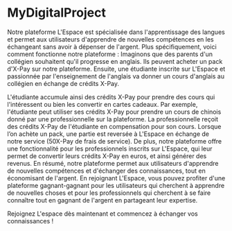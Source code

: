 # MyDigitalProject

Notre plateforme L'Espace est spécialisée dans l'apprentissage des langues et permet aux utilisateurs d'apprendre de nouvelles compétences en les échangeant sans avoir à dépenser de l'argent. Plus spécifiquement, voici comment fonctionne notre plateforme :
Imaginons que des parents d'un collégien souhaitent qu'il progresse en anglais. Ils peuvent acheter un pack d'X-Pay sur notre plateforme. Ensuite, une étudiante inscrite sur L'Espace et passionnée par l'enseignement de l'anglais va donner un cours d'anglais au collégien en échange de crédits X-Pay.

L'étudiante accumule ainsi des crédits X-Pay pour prendre des cours qui l'intéressent ou bien les convertir en cartes cadeaux.
Par exemple, l'étudiante peut utiliser ses crédits X-Pay pour prendre un cours de chinois donné par une professionnelle sur la plateforme. 
La professionnelle reçoit des crédits X-Pay de l'étudiante en compensation pour son cours. Lorsque l’on achète un pack, une partie est reversée à L'Espace en échange de notre service (50X-Pay de frais de service). 
De plus, notre plateforme offre une fonctionnalité pour les professionnels inscrits sur L'Espace, qui leur permet de convertir leurs crédits X-Pay en euros, et ainsi générer des revenus.
En résumé, notre plateforme permet aux utilisateurs d'apprendre de nouvelles compétences et d'échanger des connaissances, tout en économisant de l'argent. 
En rejoignant L'Espace, vous pouvez profiter d'une plateforme gagnant-gagnant pour les utilisateurs qui cherchent à apprendre de nouvelles choses et pour les professionnels qui cherchent à se faire connaître tout en gagnant de l'argent en partageant leur expertise.

Rejoignez L'espace dès maintenant et commencez à échanger vos connaissances ! 
